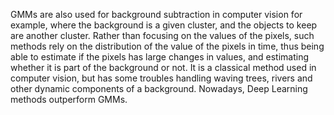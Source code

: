 GMMs are also used for background subtraction in computer vision for example, where the background is a given cluster, and the objects to keep are another cluster. Rather than focusing on the values of the pixels, such methods rely on the distribution of the value of the pixels in time, thus being able to estimate if the pixels has large changes in values, and estimating whether it is part of the background or not. It is a classical method used in computer vision, but has some troubles handling waving trees, rivers and other dynamic components of a background. Nowadays, Deep Learning methods outperform GMMs.